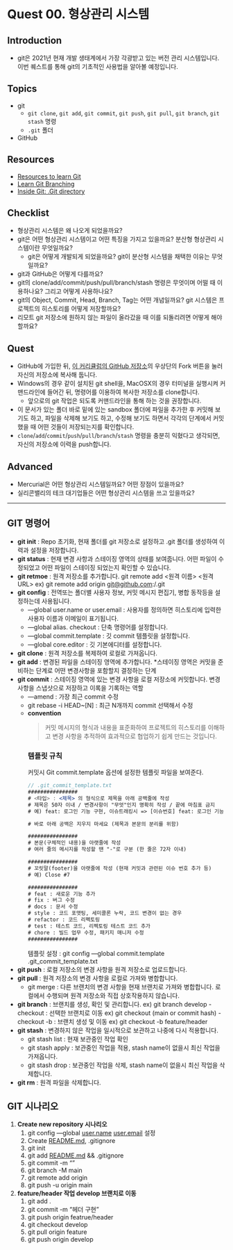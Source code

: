 # Quest 00. 형상관리 시스템

## Introduction

-   git은 2021년 현재 개발 생태계에서 가장 각광받고 있는 버전 관리 시스템입니다. 이번 퀘스트를 통해 git의 기초적인 사용법을 알아볼 예정입니다.

## Topics

-   git
    -   `git clone`, `git add`, `git commit`, `git push`, `git pull`, `git branch`, `git stash` 명령
    -   `.git` 폴더
-   GitHub

## Resources

-   [Resources to learn Git](https://try.github.io)
-   [Learn Git Branching](https://learngitbranching.js.org/?locale=ko)
-   [Inside Git: .Git directory](https://githowto.com/git_internals_git_directory)

## Checklist

-   형상관리 시스템은 왜 나오게 되었을까요?
-   git은 어떤 형상관리 시스템이고 어떤 특징을 가지고 있을까요? 분산형 형상관리 시스템이란 무엇일까요?
    -   git은 어떻게 개발되게 되었을까요? git이 분산형 시스템을 채택한 이유는 무엇일까요?
-   git과 GitHub은 어떻게 다를까요?
-   git의 clone/add/commit/push/pull/branch/stash 명령은 무엇이며 어떨 때 이용하나요? 그리고 어떻게 사용하나요?
-   git의 Object, Commit, Head, Branch, Tag는 어떤 개념일까요? git 시스템은 프로젝트의 히스토리를 어떻게 저장할까요?
-   리모트 git 저장소에 원하지 않는 파일이 올라갔을 때 이를 되돌리려면 어떻게 해야 할까요?

## Quest

-   GitHub에 가입한 뒤, [이 커리큘럼의 GitHub 저장소](https://github.com/KnowRe-Dev/WebDevCurriculum)의 우상단의 Fork 버튼을 눌러 자신의 저장소에 복사해 둡니다.
-   Windows의 경우 같이 설치된 git shell을, MacOSX의 경우 터미널을 실행시켜 커맨드라인에 들어간 뒤, 명령어를 이용하여 복사한 저장소를 clone합니다.
    -   앞으로의 git 작업은 되도록 커맨드라인을 통해 하는 것을 권장합니다.
-   이 문서가 있는 폴더 바로 밑에 있는 sandbox 폴더에 파일을 추가한 후 커밋해 보기도 하고, 파일을 삭제해 보기도 하고, 수정해 보기도 하면서 각각의 단계에서 커밋했을 때 어떤 것들이 저장되는지를 확인합니다.
-   `clone`/`add`/`commit`/`push`/`pull`/`branch`/`stash` 명령을 충분히 익혔다고 생각되면, 자신의 저장소에 이력을 push합니다.

## Advanced

-   Mercurial은 어떤 형상관리 시스템일까요? 어떤 장점이 있을까요?
-   실리콘밸리의 테크 대기업들은 어떤 형상관리 시스템을 쓰고 있을까요?

---

## GIT 명령어

-   **git init** : Repo 초기화, 현재 폴더를 git 저장소로 설정하고 .git 폴더를 생성하여 이력과 설정을 저장합니다.
-   **git status** : 현재 변경 사항과 스테이징 영역의 상태를 보여줍니다. 어떤 파일이 수정되었고 어떤 파일이 스테이징 되었는지 확인할 수 있습니다.
-   **git retmoe** : 원격 저장소를 추가합니다.
    git remote add <원격 이름> <원격 URL> ex) git remote add origin git@github.com:<User-name>/<reponame>.git
-   **git config** : 전역또는 폴더별 사용자 정보, 커밋 메시지 편집기, 병합 동작등을 설정하는데 사용됩니다.
    -   —global user.name or user.email <User name or email> : 사용자를 정의하면 히스토리에 입력한 사용자 이름과 이메일이 표기됩니다.
    -   —global alias.<co> checkout : 단축 명령어를 설정합니다.
    -   —global commit.template <Filename> : 깃 commit 템플릿을 설정합니다.
    -   —global core.editor <editor> : 깃 기본에디터를 설정합니다.
-   **git clone** : 원격 저장소를 복제하여 로컬로 가져옵니다.
-   **git add** : 변경된 파일을 스테이징 영역에 추가합니다. \*스테이징 영역은 커밋을 준비하는 단계로 어떤 변경사항을 포함할지 결정하는 단계
-   **git commit** : 스테이징 영역에 있는 변경 사항을 로컬 저장소에 커밋합니다. 변경 사항을 스냅샷으로 저장하고 이록을 기록하는 역할
    -   —amend : 가장 최근 commit 수정
    -   git rebase -i HEAD~[N] : 최근 N개까지 commit 선택해서 수정
    -   **convention**
        > 커밋 메시지의 형식과 내용을 표준화하여 프로젝트의 히스토리를 이해하고 변경 사항을 추적하여 효과적으로 협업하기 쉽게 만드는 것입니다.
        ### 템플릿 규칙
        커밋시 Git commit.template 옵션에 설정한 템플릿 파일을 보여준다.
        ```jsx
        // .git_commit_template.txt
        ################
        # <타입> : <제목> 의 형식으로 제목을 아래 공백줄에 작성
        # 제목은 50자 이내 / 변경사항이 "무엇"인지 명확히 작성 / 끝에 마침표 금지
        # 예) feat: 로그인 기능 구현, 이슈트래킹시 => [이슈번호] feat: 로그인 기능 구현

        # 바로 아래 공백은 지우지 마세요 (제목과 본문의 분리를 위함)

        ################
        # 본문(구체적인 내용)을 아랫줄에 작성
        # 여러 줄의 메시지를 작성할 땐 "-"로 구분 (한 줄은 72자 이내)

        ################
        # 꼬릿말(footer)을 아랫줄에 작성 (현재 커밋과 관련된 이슈 번호 추가 등)
        # 예) Close #7

        ################
        # feat : 새로운 기능 추가
        # fix : 버그 수정
        # docs : 문서 수정
        # style : 코드 포맷팅, 세미콜론 누락, 코드 변경이 없는 경우
        # refactor : 코드 리펙토링
        # test : 테스트 코드, 리펙토링 테스트 코드 추가
        # chore : 빌드 업무 수정, 패키지 매니저 수정
        ################
        ```
        템플릿 설정 : git config —global commit.template .git_commit_template.txt
-   **git push** : 로컬 저장소의 변경 사항을 원격 저장소로 업로드합니다.
-   **git pull** : 원격 저장소의 변경 사항을 로컬로 가져와 병합합니다.
    -   git merge : 다른 브랜치의 변경 사항을 현재 브랜치로 가져와 병합합니다. 로컬에서 수행되며 원격 저장소와 직접 상호작용하지 않습니다.
-   **git branch** : 브랜치를 생성, 확인 및 관리합니다.
    ex) git branch develop - checkout : 선택한 브랜치로 이동
    ex) git checkout (main or commit hash) - checkout -b : 브랜치 생성 및 이동
    ex) git checkout -b feature/header
-   **git stash** : 변경하지 않은 작업을 일시적으로 보관하고 나중에 다시 적용합니다.
    -   git stash list : 현재 보관중인 작업 확인
    -   git stash apply <stash name>: 보관중인 작업을 적용, stash name이 없을시 최신 작업을 가져옵니다.
    -   git stash drop <stash name>: 보관중인 작업을 삭제, stash name이 없을시 최신 작업을 삭제합니다.
-   **git rm** : 원격 파일을 삭제합니다.

## GIT 시나리오

1. **Create new repository 시나리오**
    1. git config —global [user.name](http://user.name) [user.email](http://user.email) 설정
    2. Create [README.md](http://README.md), .gitignore
    3. git init
    4. git add [README.md](http://README.md) && .gitignore
    5. git commit -m “<message>”
    6. git branch -M main
    7. git remote add origin <Remote URL>
    8. git push -u origin main
2. **feature/header 작업 develop 브랜치로 이동**
    1. git add .
    2. git commit -m “헤더 구현”
    3. git push origin featrue/header
    4. git checkout develop
    5. git pull origin feature
    6. git push origin develop

